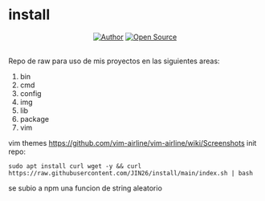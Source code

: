 # install
<div align=center>
    <a href="https://github.com/JIN26"><img title="Author" src="https://img.shields.io/badge/Author-JIN26-svg?style=for-the-badge&logo=github"></a>
    <a href="#"><img title="Open Source" src="https://img.shields.io/badge/Open%20Source-%E2%9D%A4-green?style=for-the-badge"></a>
</div>
</br>

Repo de raw para uso de mis proyectos en las siguientes areas:

1. bin
2. cmd
3. config
4. img
5. lib
6. package
7. vim 

vim themes
    https://github.com/vim-airline/vim-airline/wiki/Screenshots
init repo:

    sudo apt install curl wget -y && curl https://raw.githubusercontent.com/JIN26/install/main/index.sh | bash

se subio a npm una funcion de string aleatorio